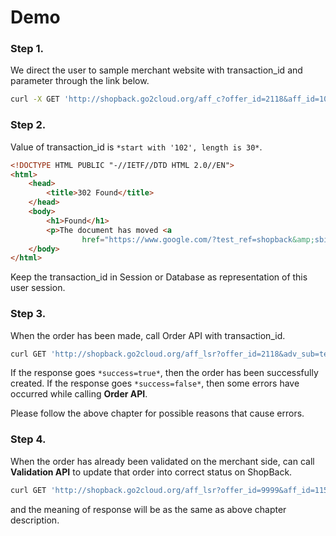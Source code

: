# Demo

### Step 1.

We direct the user to sample merchant website with transaction_id and parameter through the link below. 

```bash
curl -X GET 'http://shopback.go2cloud.org/aff_c?offer_id=2118&aff_id=1059'
```

### Step 2.

Value of transaction_id is `*start with '102', length is 30*`.

```html
<!DOCTYPE HTML PUBLIC "-//IETF//DTD HTML 2.0//EN">
<html>
    <head>
        <title>302 Found</title>
    </head>
    <body>
        <h1>Found</h1>
        <p>The document has moved <a
                href="https://www.google.com/?test_ref=shopback&amp;sbid=1024207abb8d1b675f59803211155f">here</a>.</p>
    </body>
</html>
```

Keep the transaction_id in Session or Database as representation of this user session.

### Step 3.

When the order has been made, call Order API with transaction_id.

```bash
curl GET 'http://shopback.go2cloud.org/aff_lsr?offer_id=2118&adv_sub=test_A&amount=1&transaction_id=1024207abb8d1b675f59803211155f'
```

If the response goes `*success=true*`, then the order has been successfully created. If the response goes `*success=false*`, then some errors have occurred while calling **Order API**.

Please follow the above chapter for possible reasons that cause errors.

### Step 4.

When the order has already been validated on the merchant side, can call **Validation API** to update that order into correct status on ShopBack.

```bash
curl GET 'http://shopback.go2cloud.org/aff_lsr?offer_id=9999&aff_id=1152&adv_sub=test_A&amount=1&status=approved'
```

and the meaning of response will be as the same as above chapter description.
